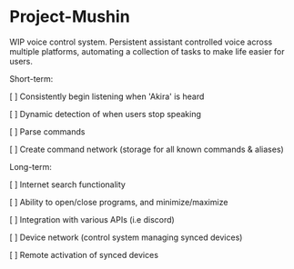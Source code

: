 # Project-Mushin
WIP voice control system. Persistent assistant controlled voice across
multiple platforms, automating a collection of tasks to make life easier
for users.
 
 Short-term:
 
 [ ] Consistently begin listening when 'Akira' is heard
 
 [ ] Dynamic detection of when users stop speaking
 
 [ ] Parse commands
 
 [ ] Create command network (storage for all known commands & aliases)

 Long-term:
 
 [ ] Internet search functionality
 
 [ ] Ability to open/close programs, and minimize/maximize
 
 [ ] Integration with various APIs (i.e discord)
 
 [ ] Device network (control system managing synced devices)
 
 [ ] Remote activation of synced devices
